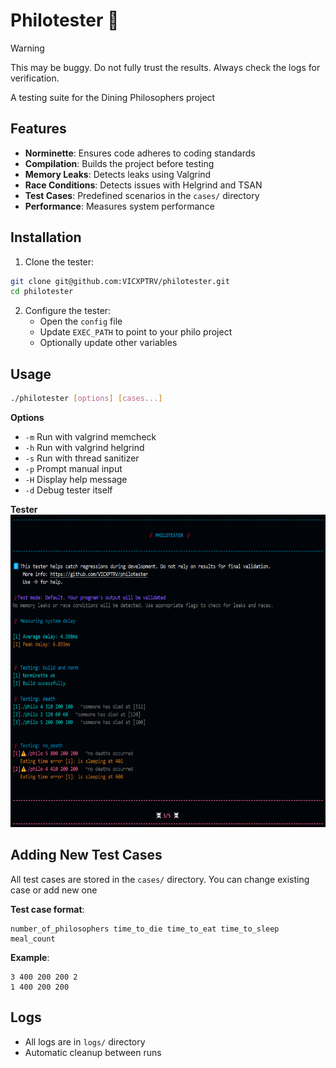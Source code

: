 # Philotester 🥢

> [!WARNING]
> This may be buggy. Do not fully trust the results. Always check the logs for verification.

A testing suite for the Dining Philosophers project

## Features

- **Norminette**: Ensures code adheres to coding standards
- **Compilation**: Builds the project before testing
- **Memory Leaks**: Detects leaks using Valgrind
- **Race Conditions**: Detects issues with Helgrind and TSAN
- **Test Cases**: Predefined scenarios in the `cases/` directory
- **Performance**: Measures system performance

## Installation

1. Clone the tester:
```bash
git clone git@github.com:VICXPTRV/philotester.git
cd philotester
```

2. Configure the tester:
   - Open the `config` file
   - Update `EXEC_PATH` to point to your philo project
   - Optionally update other variables

## Usage

```bash
./philotester [options] [cases...]
```
**Options**
- `-m`    Run with valgrind memcheck
- `-h`    Run with valgrind helgrind
- `-s`    Run with thread sanitizer
- `-p`    Prompt manual input
- `-H`    Display help message
- `-d`	  Debug tester itself

**Tester**
<img src="sample.png" alt="Test Example" height="500">

## Adding New Test Cases

All test cases are stored in the `cases/` directory.
You can change existing case or add new one

**Test case format**:
```text
number_of_philosophers time_to_die time_to_eat time_to_sleep meal_count
```

**Example**:
```text
3 400 200 200 2
1 400 200 200
```

## Logs

- All logs are in `logs/` directory
- Automatic cleanup between runs

